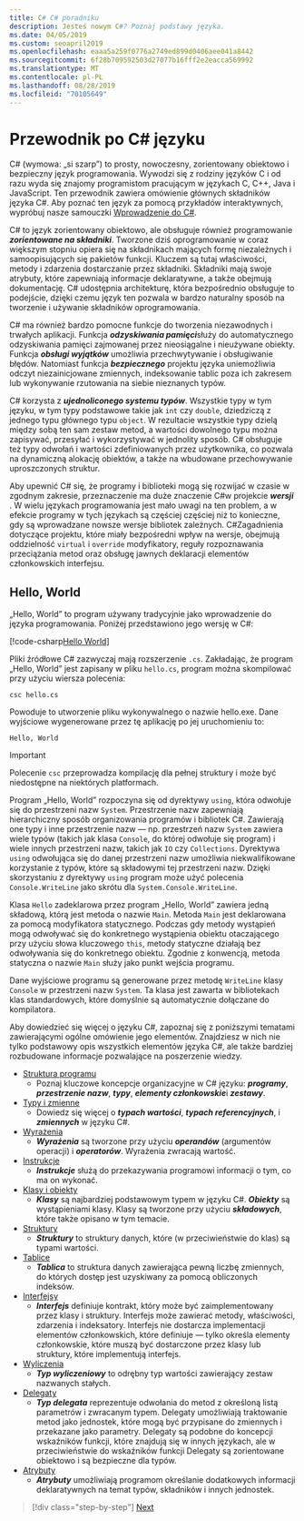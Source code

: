 ```yaml
---
title: C# C# poradniku
description: Jesteś nowym C#? Poznaj podstawy języka.
ms.date: 04/05/2019
ms.custom: seoapril2019
ms.openlocfilehash: eaaa5a259f0776a2749ed899d0406aee041a8442
ms.sourcegitcommit: 6f28b709592503d27077b16fff2e2eacca569992
ms.translationtype: MT
ms.contentlocale: pl-PL
ms.lasthandoff: 08/28/2019
ms.locfileid: "70105649"
---
```

# <a name="a-tour-of-the-c-language"></a>Przewodnik po C# języku

C# (wymowa: „si szarp”) to prosty, nowoczesny, zorientowany obiektowo i bezpieczny język programowania. Wywodzi się z rodziny języków C i od razu wyda się znajomy programistom pracującym w językach C, C++, Java i JavaScript. Ten przewodnik zawiera omówienie głównych składników języka C#. Aby poznać ten język za pomocą przykładów interaktywnych, wypróbuj nasze samouczki [Wprowadzenie do C#](../tutorials/intro-to-csharp/index.md).

C# to język zorientowany obiektowo, ale obsługuje również programowanie ***zorientowane na składniki***. Tworzone dziś oprogramowanie w coraz większym stopniu opiera się na składnikach mających formę niezależnych i samoopisujących się pakietów funkcji. Kluczem są tutaj właściwości, metody i zdarzenia dostarczanie przez składniki. Składniki mają swoje atrybuty, które zapewniają informacje deklaratywne, a także obejmują dokumentację. C# udostępnia architekturę, która bezpośrednio obsługuje to podejście, dzięki czemu język ten pozwala w bardzo naturalny sposób na tworzenie i używanie składników oprogramowania.

C# ma również bardzo pomocne funkcje do tworzenia niezawodnych i trwałych aplikacji. Funkcja ***odzyskiwania pamięci***służy do automatycznego odzyskiwania pamięci zajmowanej przez nieosiągalne i nieużywane obiekty. Funkcja ***obsługi wyjątków*** umożliwia przechwytywanie i obsługiwanie błędów. Natomiast funkcja ***bezpiecznego*** projektu języka uniemożliwia odczyt niezainicjowane zmiennych, indeksowanie tablic poza ich zakresem lub wykonywanie rzutowania na siebie nieznanych typów.

C# korzysta z ***ujednoliconego systemu typów***. Wszystkie typy w tym języku, w tym typy podstawowe takie jak `int` czy `double`, dziedziczą z jednego typu głównego typu `object`. W rezultacie wszystkie typy dzielą między sobą ten sam zestaw metod, a wartości dowolnego typu można zapisywać, przesyłać i wykorzystywać w jednolity sposób. C# obsługuje też typy odwołań i wartości zdefiniowanych przez użytkownika, co pozwala na dynamiczną alokację obiektów, a także na wbudowane przechowywanie uproszczonych struktur.

Aby upewnić C# się, że programy i biblioteki mogą się rozwijać w czasie w zgodnym zakresie, przeznaczenie ma duże znaczenie C#w projekcie ***wersji*** . W wielu językach programowania jest mało uwagi na ten problem, a w efekcie programy w tych językach są częściej częściej niż to konieczne, gdy są wprowadzane nowsze wersje bibliotek zależnych. C#Zagadnienia dotyczące projektu, które miały bezpośredni wpływ na wersje, obejmują oddzielność `virtual` i `override` modyfikatory, reguły rozpoznawania przeciążania metod oraz obsługę jawnych deklaracji elementów członkowskich interfejsu.

## <a name="hello-world"></a>Hello, World

„Hello, World” to program używany tradycyjnie jako wprowadzenie do języka programowania. Poniżej przedstawiono jego wersję w C#:

[!code-csharp[Hello World](../../../samples/snippets/csharp/tour/hello/Program.cs#L1-L8)]

Pliki źródłowe C# zazwyczaj mają rozszerzenie `.cs`. Zakładając, że program „Hello, World” jest zapisany w pliku `hello.cs`, program można skompilować przy użyciu wiersza polecenia:

```console
csc hello.cs
```

Powoduje to utworzenie pliku wykonywalnego o nazwie hello.exe. Dane wyjściowe wygenerowane przez tę aplikację po jej uruchomieniu to:

```console
Hello, World
```

> [!IMPORTANT]
> Polecenie `csc` przeprowadza kompilację dla pełnej struktury i może być niedostępne na niektórych platformach.

Program „Hello, World” rozpoczyna się od dyrektywy `using`, która odwołuje się do przestrzeni nazw `System`. Przestrzenie nazw zapewniają hierarchiczny sposób organizowania programów i bibliotek C#. Zawierają one typy i inne przestrzenie nazw — np. przestrzeń nazw `System` zawiera wiele typów (takich jak klasa `Console`, do której odwołuje się program) i wiele innych przestrzeni nazw, takich jak `IO` czy `Collections`. Dyrektywa `using` odwołująca się do danej przestrzeni nazw umożliwia niekwalifikowane korzystanie z typów, które są składowymi tej przestrzeni nazw. Dzięki skorzystaniu z dyrektywy `using` program może użyć polecenia `Console.WriteLine` jako skrótu dla `System.Console.WriteLine`.

Klasa `Hello` zadeklarowa przez program „Hello, World” zawiera jedną składową, którą jest metoda o nazwie `Main`. Metoda `Main` jest deklarowana za pomocą modyfikatora statycznego. Podczas gdy metody wystąpień mogą odwoływać się do konkretnego wystąpienia obiektu otaczającego przy użyciu słowa kluczowego `this`, metody statyczne działają bez odwoływania się do konkretnego obiektu. Zgodnie z konwencją, metoda statyczna o nazwie `Main` służy jako punkt wejścia programu.

Dane wyjściowe programu są generowane przez metodę `WriteLine` klasy `Console` w przestrzeni nazw `System`. Ta klasa jest zawarta w bibliotekach klas standardowych, które domyślnie są automatycznie dołączane do kompilatora.

Aby dowiedzieć się więcej o języku C#,  zapoznaj się z poniższymi tematami zawierającymi ogólne omówienie jego elementów. Znajdziesz w nich nie tylko podstawowy opis wszystkich elementów języka C#, ale także bardziej rozbudowane informacje pozwalające na poszerzenie wiedzy.

- [Struktura programu](program-structure.md)
  - Poznaj kluczowe koncepcje organizacyjne w C# języku: ***programy***, ***przestrzenie nazw***, ***typy***, ***elementy członkowskie***i ***zestawy***.
- [Typy i zmienne](types-and-variables.md)
  - Dowiedz się więcej o ***typach wartości***, ***typach referencyjnych***, i ***zmiennych*** w języku C#.
- [Wyrażenia](expressions.md)
  - ***Wyrażenia*** są tworzone przy użyciu ***operandów*** (argumentów operacji) i ***operatorów***. Wyrażenia zwracają wartość.
- [Instrukcje](statements.md)
  - ***Instrukcje*** służą do przekazywania programowi informacji o tym, co ma on wykonać.
- [Klasy i obiekty](classes-and-objects.md)
  - ***Klasy*** są najbardziej podstawowym typem w języku C#. ***Obiekty*** są wystąpieniami klasy. Klasy są tworzone przy użyciu ***składowych***, które także opisano w tym temacie.
- [Struktury](structs.md)
  - ***Struktury*** to struktury danych, które (w przeciwieństwie do klas) są typami wartości.
- [Tablice](arrays.md)
  - ***Tablica*** to struktura danych zawierająca pewną liczbę zmiennych, do których dostęp jest uzyskiwany za pomocą obliczonych indeksów.
- [Interfejsy](interfaces.md)
  - ***Interfejs*** definiuje kontrakt, który może być zaimplementowany przez klasy i struktury. Interfejs może zawierać metody, właściwości, zdarzenia i indeksatory. Interfejs nie dostarcza implementacji elementów członkowskich, które definiuje — tylko określa elementy członkowskie, które muszą być dostarczone przez klasy lub struktury, które implementują interfejs.
- [Wyliczenia](enums.md)
  - ***Typ wyliczeniowy*** to odrębny typ wartości zawierający zestaw nazwanych stałych.
- [Delegaty](delegates.md)
  - ***Typ delegata*** reprezentuje odwołania do metod z określoną listą parametrów i zwracanym typem. Delegaty umożliwiają traktowanie metod jako jednostek, które mogą być przypisane do zmiennych i przekazane jako parametry. Delegaty są podobne do koncepcji wskaźników funkcji, które znajdują się w innych językach, ale w przeciwieństwie do wskaźników funkcji Delegaty są zorientowane obiektowo i są bezpieczne dla typów.
- [Atrybuty](attributes.md)
  - ***Atrybuty*** umożliwiają programom określanie dodatkowych informacji deklaratywnych na temat typów, składników i innych jednostek.

> [!div class="step-by-step"]
> [Next](program-structure.md)
